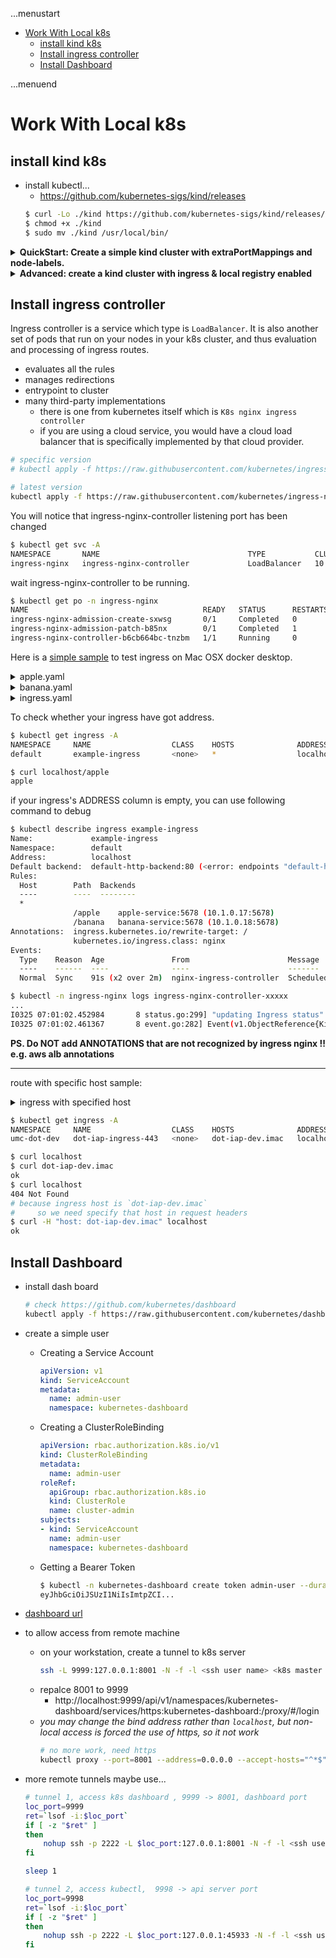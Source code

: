 ...menustart

- [Work With Local k8s](#b12bf4d31f18ea1cf240df43682ed0b5)
    - [install kind k8s](#e629a5281ed6903f92a461cc54e08857)
    - [Install ingress controller](#588da1e7cecfc3f40fa3e015ff722499)
    - [Install Dashboard](#5633d2848d737c44ec1d89bc54ccdfa9)

...menuend


<h2 id="b12bf4d31f18ea1cf240df43682ed0b5"></h2>


# Work With Local k8s


<h2 id="e629a5281ed6903f92a461cc54e08857"></h2>


## install kind k8s

- install kubectl...
    - https://github.com/kubernetes-sigs/kind/releases
    ```bash
    $ curl -Lo ./kind https://github.com/kubernetes-sigs/kind/releases/download/v0.14.0/kind-$(uname)-amd64
    $ chmod +x ./kind
    $ sudo mv ./kind /usr/local/bin/


    ```

<details>
<summary>
<b>QuickStart: Create a simple kind cluster with extraPortMappings and node-labels.</b>
</summary>

- create cluster
    - extraPortMappings allow the local host to make requests to the Ingress controller over ports 80/443
    - node-labels only allow the ingress controller to run on a specific node(s) matching the label selector
    ```bash
    cat <<EOF | kind create cluster --name wslk8s  --config=-
    kind: Cluster
    apiVersion: kind.x-k8s.io/v1alpha4
    nodes:
    - role: control-plane
      kubeadmConfigPatches:
      - |
        kind: InitConfiguration
        nodeRegistration:
          kubeletExtraArgs:
            node-labels: "ingress-ready=true"
      extraPortMappings:
      - containerPort: 80
        hostPort: 80
        protocol: TCP
      - containerPort: 443
        hostPort: 443
        protocol: TCP
    EOF
    ```
- test whether it works...
    ```bash
    $ kubectl cluster-info
    Kubernetes control plane is running at https://127.0.0.1:35537
    CoreDNS is running at https://127.0.0.1:35537/api/v1/namespaces/kube-system/services/kube-dns:dns/proxy

    To further debug and diagnose cluster problems, use 'kubectl cluster-info dump'.
    ```

</details>


<details>
<summary>
<b>Advanced: create a kind cluster with ingress & local registry enabled</b>
</summary>

```bash

#!/bin/sh
set -o errexit

# with cluster name:
#   --name wslk8s
# with register name:
#   kind-registry
# with register port:
#   5050
# with ingress enable


# create registry container unless it already exists
reg_name='kind-registry'
reg_host="<TODO: your reg host>"
reg_port='5050'
if [ "$(docker inspect -f '{{.State.Running}}' "${reg_name}" 2>/dev/null || true)" != 'true' ]; then
  docker run \
    -d --restart=always -p "${reg_port}:5000" --name "${reg_name}" \
    registry:2
fi

# create a cluster with the local registry enabled in containerd
cat <<EOF | kind create cluster --name wslk8s  --config=-
kind: Cluster
apiVersion: kind.x-k8s.io/v1alpha4
containerdConfigPatches:
- |-
  [plugins."io.containerd.grpc.v1.cri".registry.mirrors."${reg_host}:${reg_port}"]
    endpoint = ["http://${reg_host}:${reg_port}"]

nodes:
- role: control-plane
  kubeadmConfigPatches:
  - |
    kind: InitConfiguration
    nodeRegistration:
      kubeletExtraArgs:
        node-labels: "ingress-ready=true"
  extraPortMappings:
  - containerPort: 80
    hostPort: 80
    protocol: TCP
  - containerPort: 443
    hostPort: 443
    protocol: TCP

EOF

# connect the registry to the cluster network if not already connected
if [ "$(docker inspect -f='{{json .NetworkSettings.Networks.kind}}' "${reg_name}")" = 'null' ]; then
  docker network connect "kind" "${reg_name}"
fi

# Document the local registry
# https://github.com/kubernetes/enhancements/tree/master/keps/sig-cluster-lifecycle/generic/1755-communicating-a-local-registry
cat <<EOF | kubectl apply -f -
apiVersion: v1
kind: ConfigMap
metadata:
  name: local-registry-hosting
  namespace: kube-public
data:
  localRegistryHosting.v1: |
    host: "${reg_host}:${reg_port}"
    help: "https://kind.sigs.k8s.io/docs/user/local-registry/"
EOF
```

</details>




<h2 id="588da1e7cecfc3f40fa3e015ff722499"></h2>


## Install ingress controller 

Ingress controller is a service which type is `LoadBalancer`. It is also another set of pods that run on your nodes in your k8s cluster, and thus evaluation and processing of ingress routes.

- evaluates all the rules
- manages redirections
- entrypoint to cluster
- many third-party implementations
    - there is one from kubernetes itself which is `K8s nginx ingress controller`
    - if you are using a cloud service, you would have a cloud load balancer that is specifically implemented by that cloud provider.


```bash
# specific version
# kubectl apply -f https://raw.githubusercontent.com/kubernetes/ingress-nginx/controller-v1.1.2/deploy/static/provider/cloud/deploy.yaml

# latest version
kubectl apply -f https://raw.githubusercontent.com/kubernetes/ingress-nginx/main/deploy/static/provider/kind/deploy.yaml

```

You will notice that ingress-nginx-controller listening port has been changed

```bash
$ kubectl get svc -A
NAMESPACE       NAME                                 TYPE           CLUSTER-IP       EXTERNAL-IP   PORT(S)                           AGE
ingress-nginx   ingress-nginx-controller             LoadBalancer   10.108.84.93    localhost     80:31402/TCP,443:32053/TCP   20s
```

wait ingress-nginx-controller to be running.

```bash
$ kubectl get po -n ingress-nginx
NAME                                       READY   STATUS      RESTARTS   AGE
ingress-nginx-admission-create-sxwsg       0/1     Completed   0          51s
ingress-nginx-admission-patch-b85nx        0/1     Completed   1          50s
ingress-nginx-controller-b6cb664bc-tnzbm   1/1     Running     0          51s
```


Here is a [simple sample](http://threelambda.com/2020/07/06/run-ingress-example-on-mac/) to test ingress on Mac OSX docker desktop.


<details>
<summary>
apple.yaml
</summary>

```yaml
kind: Pod
apiVersion: v1
metadata:
  name: apple-app
  labels:
    app: apple
spec:
  containers:
    - name: apple-app
      image: hashicorp/http-echo
      args:
        - "-text=apple"

---

kind: Service
apiVersion: v1
metadata:
  name: apple-service
spec:
  selector:
    app: apple
  ports:
    - port: 5678 # Default port for image
```

</details>


<details>
<summary>
banana.yaml
</summary>

```yaml
kind: Pod
apiVersion: v1
metadata:
  name: banana-app
  labels:
    app: banana
spec:
  containers:
    - name: banana-app
      image: hashicorp/http-echo
      args:
        - "-text=banana"

---

kind: Service
apiVersion: v1
metadata:
  name: banana-service
spec:
  selector:
    app: banana
  ports:
    - port: 5678 # Default port for image
```

</details>


<details>
<summary>
ingress.yaml
</summary>


```yaml
apiVersion: networking.k8s.io/v1
kind: Ingress
metadata:
  name: example-ingress
  annotations:
    nginx.ingress.kubernetes.io/rewrite-target: /
    # kubernetes.io/ingress.class: "nginx"
spec:
  rules:
    - host: 
      http:
        paths:
          - path: /apple
            pathType: Prefix
            backend:
              service:
                name: apple-service
                port:
                  number: 5678
          - path: /banana
            pathType: Prefix
            backend:
              service:
                name: banana-service
                port:
                  number: 5678
```

</details>

To check whether your ingress have got address.

```bash
$ kubectl get ingress -A
NAMESPACE     NAME                  CLASS    HOSTS              ADDRESS     PORTS   AGE
default       example-ingress       <none>   *                  localhost   80      4m17s

$ curl localhost/apple  
apple
```

if your ingress's ADDRESS column is empty, you can use following command to debug

```bash
$ kubectl describe ingress example-ingress
Name:             example-ingress
Namespace:        default
Address:          localhost
Default backend:  default-http-backend:80 (<error: endpoints "default-http-backend" not found>)
Rules:
  Host        Path  Backends
  ----        ----  --------
  *
              /apple    apple-service:5678 (10.1.0.17:5678)
              /banana   banana-service:5678 (10.1.0.18:5678)
Annotations:  ingress.kubernetes.io/rewrite-target: /
              kubernetes.io/ingress.class: nginx
Events:
  Type    Reason  Age               From                      Message
  ----    ------  ----              ----                      -------
  Normal  Sync    91s (x2 over 2m)  nginx-ingress-controller  Scheduled for sync
```

```bash
$ kubectl -n ingress-nginx logs ingress-nginx-controller-xxxxx
...
I0325 07:01:02.452984       8 status.go:299] "updating Ingress status" namespace="default" ingress="example-ingress" currentValue=[] newValue=[{IP: Hostname:localhost Ports:[]}]
I0325 07:01:02.461367       8 event.go:282] Event(v1.ObjectReference{Kind:"Ingress", Namespace:"default", Name:"example-ingress", UID:"e1b49b5e-c5a0-49a0-8e2a-64dd36820261", APIVersion:"networking.k8s.io/v1", ResourceVersion:"296455", FieldPath:""}): type: 'Normal' reason: 'Sync' Scheduled for sync
```


**PS. Do NOT add ANNOTATIONS that are not recognized by ingress nginx !! e.g. aws alb annotations**


---

route with specific host sample:


<details>
<summary>
ingress with specified host
</summary>

```yaml
  apiVersion: networking.k8s.io/v1
  kind: Ingress
  metadata:
    name: {name}-ingress-443
  spec:
    rules:
    - host: dot-iap-dev.imac
      http:
        paths:
          - pathType: Prefix
            path: /
            backend:
              service:
                name: {name}
                port:
                  number: {port}             

```

</details>

```bash
$ kubectl get ingress -A
NAMESPACE     NAME                  CLASS    HOSTS              ADDRESS     PORTS   AGE
umc-dot-dev   dot-iap-ingress-443   <none>   dot-iap-dev.imac   localhost   80      28m

$ curl localhost
$ curl dot-iap-dev.imac
ok
$ curl localhost
404 Not Found
# because ingress host is `dot-iap-dev.imac`
#     so we need specify that host in request headers
$ curl -H "host: dot-iap-dev.imac" localhost
ok
```

<h2 id="5633d2848d737c44ec1d89bc54ccdfa9"></h2>


## Install Dashboard

- install dash board
    ```bash
    # check https://github.com/kubernetes/dashboard
    kubectl apply -f https://raw.githubusercontent.com/kubernetes/dashboard/v2.6.0/aio/deploy/recommended.yaml
    ```
- create a simple user
    - Creating a Service Account
        ```yaml
        apiVersion: v1
        kind: ServiceAccount
        metadata:
          name: admin-user
          namespace: kubernetes-dashboard
        ```
    - Creating a ClusterRoleBinding
        ```yaml
        apiVersion: rbac.authorization.k8s.io/v1
        kind: ClusterRoleBinding
        metadata:
          name: admin-user
        roleRef:
          apiGroup: rbac.authorization.k8s.io
          kind: ClusterRole
          name: cluster-admin
        subjects:
        - kind: ServiceAccount
          name: admin-user
          namespace: kubernetes-dashboard
        ```
    - Getting a Bearer Token
        ```bash
        $ kubectl -n kubernetes-dashboard create token admin-user --duration=10000h
        eyJhbGciOiJSUzI1NiIsImtpZCI...
        ```


- [dashboard url](http://localhost:8001/api/v1/namespaces/kubernetes-dashboard/services/https:kubernetes-dashboard:/proxy/#!/login)


- to allow access from remote machine
    - on your workstation, create a tunnel to k8s server
        ```bash
        ssh -L 9999:127.0.0.1:8001 -N -f -l <ssh user name> <k8s master host name or ip>
        ```
    - repalce 8001 to 9999
        - http://localhost:9999/api/v1/namespaces/kubernetes-dashboard/services/https:kubernetes-dashboard:/proxy/#/login
    - *you may change the bind address rather than `localhost`,  but non-local access is forced the use of https, so it not work*
        ```bash
        # no more work, need https 
        kubectl proxy --port=8001 --address=0.0.0.0 --accept-hosts="^*$"
        ```

- more remote tunnels maybe use...
    ```bash
    # tunnel 1, access k8s dashboard , 9999 -> 8001, dashboard port
    loc_port=9999
    ret=`lsof -i:$loc_port`
    if [ -z "$ret" ]
    then
        nohup ssh -p 2222 -L $loc_port:127.0.0.1:8001 -N -f -l <ssh user> <ssh host> &> /dev/null
    fi

    sleep 1

    # tunnel 2, access kubectl,  9998 -> api server port
    loc_port=9998
    ret=`lsof -i:$loc_port`
    if [ -z "$ret" ]
    then
        nohup ssh -p 2222 -L $loc_port:127.0.0.1:45933 -N -f -l <ssh user> <ssh host> &> /dev/null
    fi
    ```


